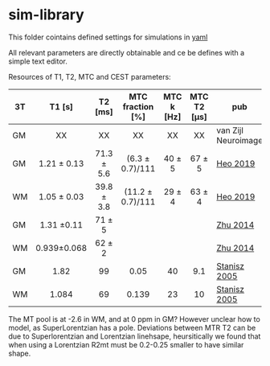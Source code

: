 # sim-library
This folder cointains defined settings for simulations in [yaml](https://yaml.org/)

All relevant parameters are directly obtainable and ce be defines with a simple text editor.


Resources of T1, T2, MTC  and CEST parameters:

|  3T  | T1 [s]      | T2 [ms]     |MTC fraction [%]  |  MTC k [Hz] | MTC T2 [µs]| pub |
| ---- |:-----------:|:-----------:| :---:            |:---:        |:---:         | ---- |
| GM   | XX          |   XX        |     XX        |   XX        |  XX         | van Zijl Neuroimage   |
| GM   | 1.21 ± 0.13 |  71.3 ± 5.6 | (6.3 ± 0.7)/111  |    40 ± 5   | 67 ± 5      | [Heo 2019](https://www.ncbi.nlm.nih.gov/pmc/articles/PMC6422734/)    |
| WM   | 1.05 ± 0.03 |  39.8 ± 3.8 | (11.2 ± 0.7)/111 |    29 ± 4   | 63 ± 4      | [Heo 2019](https://www.ncbi.nlm.nih.gov/pmc/articles/PMC6422734/)    |
| GM   | 1.31 ±0.11  |   71  ± 5   |                  |             |             | [Zhu 2014](https://cds.ismrm.org/protected/14MPresentations/abstracts/3208.pdf)     |
| WM   | 0.939±0.068 |  62 ± 2     |                  |             |             | [Zhu 2014](https://cds.ismrm.org/protected/14MPresentations/abstracts/3208.pdf)     |
| GM   | 1.82        |   99        |     0.05         |   40        |  9.1        | [Stanisz 2005](https://doi.org/10.1002/mrm.20605)    |
| WM   | 1.084       |   69        |     0.139        |   23        |  10         | [Stanisz 2005](https://doi.org/10.1002/mrm.20605)    |


The MT pool is at -2.6 in WM, and at 0 ppm in GM? However unclear how to model, as SuperLorentzian has a pole.
Deviations between MTR T2 can be due to Superlorentzian and Lorentzian linehsape, heursitically we found that when using a Lorentzian R2mt must be 0.2-0.25 smaller to have similar shape.

